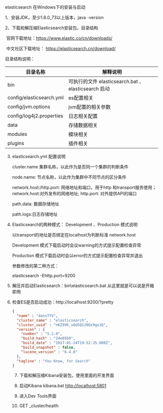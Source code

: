 elasticsearch 在Windows下的安装与启动

1、安装JDK，至少1.8.0_73以上版本，java -version

2、下载和解压缩Elasticsearch安装包，目录结构

​    官网下载地址：https://www.elastic.co/cn/downloads/

​    中文社区下载地址： https://elasticsearch.cn/download/ 

目录结构说明：

| 目录名称                 | 解释说明                                            |
| ------------------------ | --------------------------------------------------- |
| bin                      | 可执行的文件 elasticsearch.bat 、elasticsearch 启动 |
| config/elasticsearch.yml | es配置相关                                          |
| config/jvm.options       | jvm配置的相关参数                                   |
| config/log4j2.properties | 日志相关配置                                        |
| data                     | 存储数据相关                                        |
| modules                  | 模块相关                                            |
| plugins                  | 插件相关                                            |

3. elasticsearch.yml 配置说明

   cluster.name 集群名称，以此作为是否同一个集群的判断条件

   node.name: 节点名称，以此作为集群中不同节点的区分条件

   network.host:/http.port:  网络地址和端口，用于http 和transport服务使用；network.host:对外发布的网络地址; http.port: 对外提供API的端口

   path.data: 数据存储地址

   path.logs:日志存储地址

4. Elasticsearch的两种模式： Development 、Production 模式说明

   以transport的地址是否绑定在localhost为判断标准 network.host

   Development  模式下载启动时会议warning的方式提示配置检查异常

   Production 模式下载启动时会以error的方式提示配置检查异常并退出

   参数修改的第二种方式：

   elasticsearch  -Ehttp.port=9200

5. 解压并启动Elasticsearch：bin\elasticsearch.bat  从这里就是可以说是开箱即用

6. 检查ES是否启动成功：http://localhost:9200/?pretty

   ```json
   {
     "name" : "4onsTYV",
     "cluster_name" : "elasticsearch",
     "cluster_uuid" : "nKZ9VK_vQdSQ1J0Dx9gx1Q",
     "version" : {
       "number" : "5.2.0",
       "build_hash" : "24e05b9",
       "build_date" : "2017-01-24T19:52:35.800Z",
       "build_snapshot" : false,
       "lucene_version" : "6.4.0"
     },
     "tagline" : "You Know, for Search"
   }
   ```

   7. 下载和解压缩Kibana安装包，使用里面的开发界面

   8. 启动Kibana kibana.bat  <http://localhost:5801>

   9. 进入Dev Tools界面

   10. GET _cluster/health


​     